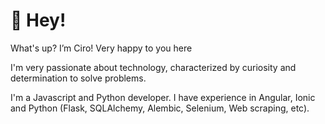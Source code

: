 # 👋 Hey!

What's up? I’m Ciro! Very happy to you here

I'm very passionate about technology, characterized by curiosity and determination to solve problems.

I'm a Javascript and Python developer. I have experience in Angular, Ionic and Python (Flask, SQLAlchemy, Alembic, Selenium, Web scraping, etc).

<!---
iamciro/iamciro is a ✨ special ✨ repository because its `README.md` (this file) appears on your GitHub profile.
You can click the Preview link to take a look at your changes.
--->
